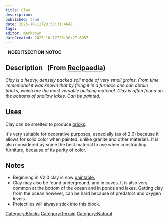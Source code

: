 ```yaml
---
title: Clay
description: 
published: true
date: 2025-10-12T23:38:31.464Z
tags: 
editor: markdown
dateCreated: 2025-10-12T23:38:27.605Z
---
```


  __NOEDITSECTION__ __NOTOC__

## Description   (From [Recipaedia](Recipaedia "wikilink"))

*Clay is a heavy, densely packed soil made of very small grains. From
time immemorial it was known that by firing it in a furnace one can
obtain bricks, which are the most versatile building material. Clay is
often found on the bottoms of shallow lakes. Can be painted.*

## Uses

Clay can be smelted to produce [bricks](Brick "wikilink").

It's very suitable for decorative purposes, especially (as of 2.0)
because it allows for solid color when painted, unlike granite and other
materials. It is also considered by some the best material to use when
constructing furniture, because of its purity of color.

## Notes

  - Beginning in V2.0 clay is now [paintable.](Painting "wikilink")
  - Clay may also be found underground, and in caves. It is also very
    common at the bottom of the ocean and in ponds and lakes. Getting
    clay from the ocean however, can be hard because of predators and
    oxygen levels.
  - Projectiles will always stick into this block.

[Category:Blocks](Category:Blocks "wikilink")
[Category:Terrain](Category:Terrain "wikilink")
[Category:Natural](Category:Natural "wikilink")